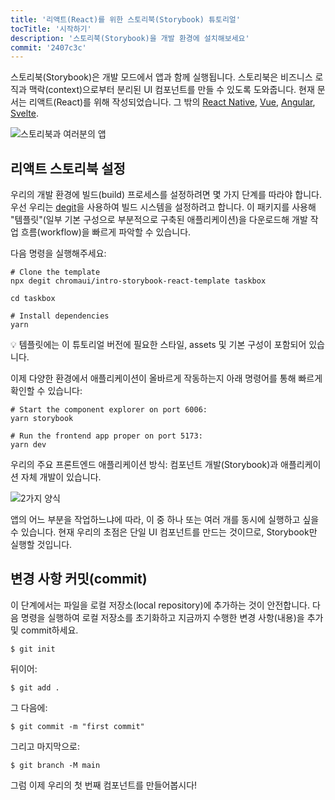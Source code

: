 ```yaml
---
title: '리액트(React)를 위한 스토리북(Storybook) 튜토리얼'
tocTitle: '시작하기'
description: '스토리북(Storybook)을 개발 환경에 설치해보세요'
commit: '2407c3c'
---
```


스토리북(Storybook)은 개발 모드에서 앱과 함께 실행됩니다. 스토리북은 비즈니스 로직과 맥락(context)으로부터 분리된 UI 컴포넌트를 만들 수 있도록 도와줍니다. 현재 문서는 리액트(React)를 위해 작성되었습니다. 그 밖의 [React Native](/intro-to-storybook/react-native/en/get-started), [Vue](/intro-to-storybook/vue/en/get-started), [Angular](/intro-to-storybook/angular/en/get-started), [Svelte](/intro-to-storybook/svelte/en/get-started).

![스토리북과 여러분의 앱](/intro-to-storybook/storybook-relationship.jpg)

## 리액트 스토리북 설정

우리의 개발 환경에 빌드(build) 프로세스를 설정하려면 몇 가지 단계를 따라야 합니다. 우선 우리는 [degit](https://github.com/Rich-Harris/degit)을 사용하여 빌드 시스템을 설정하려고 합니다. 이 패키지를 사용해 "템플릿"(일부 기본 구성으로 부분적으로 구축된 애플리케이션)을 다운로드해 개발 작업 흐름(workflow)을 빠르게 파악할 수 있습니다.

다음 명령을 실행해주세요:

```shell:clipboard=false
# Clone the template
npx degit chromaui/intro-storybook-react-template taskbox

cd taskbox

# Install dependencies
yarn
```

<div class="aside">
💡 템플릿에는 이 튜토리얼 버전에 필요한 스타일, assets 및 기본 구성이 포함되어 있습니다.
</div>

이제 다양한 환경에서 애플리케이션이 올바르게 작동하는지 아래 명령어를 통해 빠르게 확인할 수 있습니다:

```shell:clipboard=false
# Start the component explorer on port 6006:
yarn storybook

# Run the frontend app proper on port 5173:
yarn dev
```

우리의 주요 프론트엔드 애플리케이션 방식: 컴포넌트 개발(Storybook)과 애플리케이션 자체 개발이 있습니다.

![2가지 양식](https://storybook.js.org/tutorials/intro-to-storybook/app-main-modalities-react.png)

앱의 어느 부분을 작업하느냐에 따라, 이 중 하나 또는 여러 개를 동시에 실행하고 싶을 수 있습니다. 현재 우리의 초점은 단일 UI 컴포넌트를 만드는 것이므로, Storybook만 실행할 것입니다.

## 변경 사항 커밋(commit)

이 단계에서는 파일을 로컬 저장소(local repository)에 추가하는 것이 안전합니다. 다음 명령을 실행하여 로컬 저장소를 초기화하고 지금까지 수행한 변경 사항(내용)을 추가 및 commit하세요.

```shell
$ git init
```

뒤이어:

```shell
$ git add .
```

그 다음에:

```shell
$ git commit -m "first commit"
```

그리고 마지막으로:

```shell
$ git branch -M main
```

그럼 이제 우리의 첫 번째 컴포넌트를 만들어봅시다!
